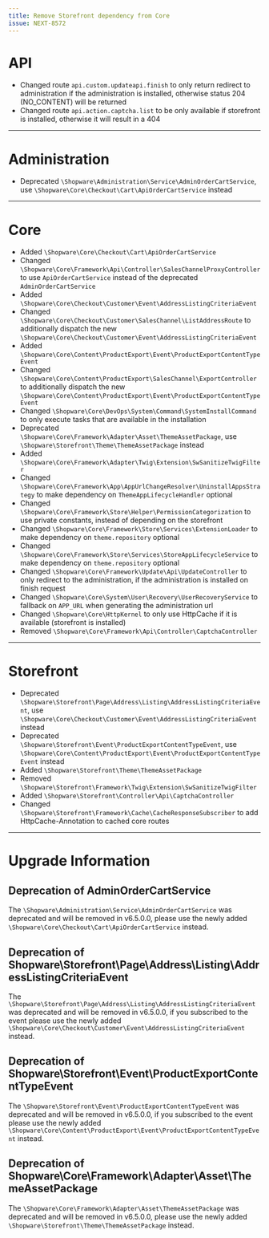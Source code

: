 ```yaml
---
title: Remove Storefront dependency from Core
issue: NEXT-8572
---
```

# API
* Changed route `api.custom.updateapi.finish` to only return redirect to administration if the administration is installed, otherwise status 204 (NO_CONTENT) will be returned
* Changed route `api.action.captcha.list` to be only available if storefront is installed, otherwise it will result in a 404
___
# Administration
* Deprecated `\Shopware\Administration\Service\AdminOrderCartService`, use `\Shopware\Core\Checkout\Cart\ApiOrderCartService` instead
___
# Core
* Added `\Shopware\Core\Checkout\Cart\ApiOrderCartService`
* Changed `\Shopware\Core\Framework\Api\Controller\SalesChannelProxyController` to use `ApiOrderCartService` instead of the deprecated `AdminOrderCartService`
* Added `\Shopware\Core\Checkout\Customer\Event\AddressListingCriteriaEvent`
* Changed `\Shopware\Core\Checkout\Customer\SalesChannel\ListAddressRoute` to additionally dispatch the new `\Shopware\Core\Checkout\Customer\Event\AddressListingCriteriaEvent`
* Added `\Shopware\Core\Content\ProductExport\Event\ProductExportContentTypeEvent`
* Changed `\Shopware\Core\Content\ProductExport\SalesChannel\ExportController` to additionally dispatch the new `\Shopware\Core\Content\ProductExport\Event\ProductExportContentTypeEvent`
* Changed `\Shopware\Core\DevOps\System\Command\SystemInstallCommand` to only execute tasks that are available in the installation
* Deprecated `\Shopware\Core\Framework\Adapter\Asset\ThemeAssetPackage`, use `\Shopware\Storefront\Theme\ThemeAssetPackage` instead
* Added `\Shopware\Core\Framework\Adapter\Twig\Extension\SwSanitizeTwigFilter`
* Changed `\Shopware\Core\Framework\App\AppUrlChangeResolver\UninstallAppsStrategy` to make dependency on `ThemeAppLifecycleHandler` optional
* Changed `\Shopware\Core\Framework\Store\Helper\PermissionCategorization` to use private constants, instead of depending on the storefront
* Changed `\Shopware\Core\Framework\Store\Services\ExtensionLoader` to make dependency on `theme.repository` optional
* Changed `\Shopware\Core\Framework\Store\Services\StoreAppLifecycleService` to make dependency on `theme.repository` optional
* Changed `\Shopware\Core\Framework\Update\Api\UpdateController` to only redirect to the administration, if the administration is installed on finish request
* Changed `\Shopware\Core\System\User\Recovery\UserRecoveryService` to fallback on `APP_URL` when generating the administration url
* Changed `\Shopware\Core\HttpKernel` to only use HttpCache if it is available (storefront is installed)
* Removed `\Shopware\Core\Framework\Api\Controller\CaptchaController`
___
# Storefront
* Deprecated `\Shopware\Storefront\Page\Address\Listing\AddressListingCriteriaEvent`, use `\Shopware\Core\Checkout\Customer\Event\AddressListingCriteriaEvent` instead
* Deprecated `\Shopware\Storefront\Event\ProductExportContentTypeEvent`, use `\Shopware\Core\Content\ProductExport\Event\ProductExportContentTypeEvent` instead
* Added `\Shopware\Storefront\Theme\ThemeAssetPackage`
* Removed `\Shopware\Storefront\Framework\Twig\Extension\SwSanitizeTwigFilter`
* Added `\Shopware\Storefront\Controller\Api\CaptchaController`
* Changed `\Shopware\Storefront\Framework\Cache\CacheResponseSubscriber` to add HttpCache-Annotation to cached core routes
___
# Upgrade Information
## Deprecation of AdminOrderCartService

The `\Shopware\Administration\Service\AdminOrderCartService` was deprecated and will be removed in v6.5.0.0, please use the newly added `\Shopware\Core\Checkout\Cart\ApiOrderCartService` instead. 

## Deprecation of Shopware\Storefront\Page\Address\Listing\AddressListingCriteriaEvent

The `\Shopware\Storefront\Page\Address\Listing\AddressListingCriteriaEvent` was deprecated and will be removed in v6.5.0.0, if you subscribed to the event please use the newly added `\Shopware\Core\Checkout\Customer\Event\AddressListingCriteriaEvent` instead.

## Deprecation of Shopware\Storefront\Event\ProductExportContentTypeEvent

The `\Shopware\Storefront\Event\ProductExportContentTypeEvent` was deprecated and will be removed in v6.5.0.0, if you subscribed to the event please use the newly added `\Shopware\Core\Content\ProductExport\Event\ProductExportContentTypeEvent` instead.

## Deprecation of Shopware\Core\Framework\Adapter\Asset\ThemeAssetPackage

The `\Shopware\Core\Framework\Adapter\Asset\ThemeAssetPackage` was deprecated and will be removed in v6.5.0.0, please use the newly added `\Shopware\Storefront\Theme\ThemeAssetPackage` instead. 
